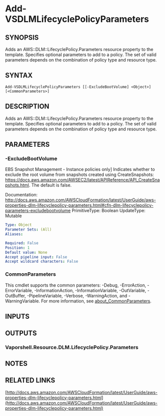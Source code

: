# Add-VSDLMLifecyclePolicyParameters

## SYNOPSIS
Adds an AWS::DLM::LifecyclePolicy.Parameters resource property to the template.
Specifies optional parameters to add to a policy.
The set of valid parameters depends on the combination of policy type and resource type.

## SYNTAX

```
Add-VSDLMLifecyclePolicyParameters [[-ExcludeBootVolume] <Object>] [<CommonParameters>]
```

## DESCRIPTION
Adds an AWS::DLM::LifecyclePolicy.Parameters resource property to the template.
Specifies optional parameters to add to a policy.
The set of valid parameters depends on the combination of policy type and resource type.

## PARAMETERS

### -ExcludeBootVolume
EBS Snapshot Management - Instance policies only\] Indicates whether to exclude the root volume from snapshots created using CreateSnapshots: https://docs.aws.amazon.com/AWSEC2/latest/APIReference/API_CreateSnapshots.html.
The default is false.

Documentation: http://docs.aws.amazon.com/AWSCloudFormation/latest/UserGuide/aws-properties-dlm-lifecyclepolicy-parameters.html#cfn-dlm-lifecyclepolicy-parameters-excludebootvolume
PrimitiveType: Boolean
UpdateType: Mutable

```yaml
Type: Object
Parameter Sets: (All)
Aliases:

Required: False
Position: 1
Default value: None
Accept pipeline input: False
Accept wildcard characters: False
```

### CommonParameters
This cmdlet supports the common parameters: -Debug, -ErrorAction, -ErrorVariable, -InformationAction, -InformationVariable, -OutVariable, -OutBuffer, -PipelineVariable, -Verbose, -WarningAction, and -WarningVariable. For more information, see [about_CommonParameters](http://go.microsoft.com/fwlink/?LinkID=113216).

## INPUTS

## OUTPUTS

### Vaporshell.Resource.DLM.LifecyclePolicy.Parameters
## NOTES

## RELATED LINKS

[http://docs.aws.amazon.com/AWSCloudFormation/latest/UserGuide/aws-properties-dlm-lifecyclepolicy-parameters.html](http://docs.aws.amazon.com/AWSCloudFormation/latest/UserGuide/aws-properties-dlm-lifecyclepolicy-parameters.html)

